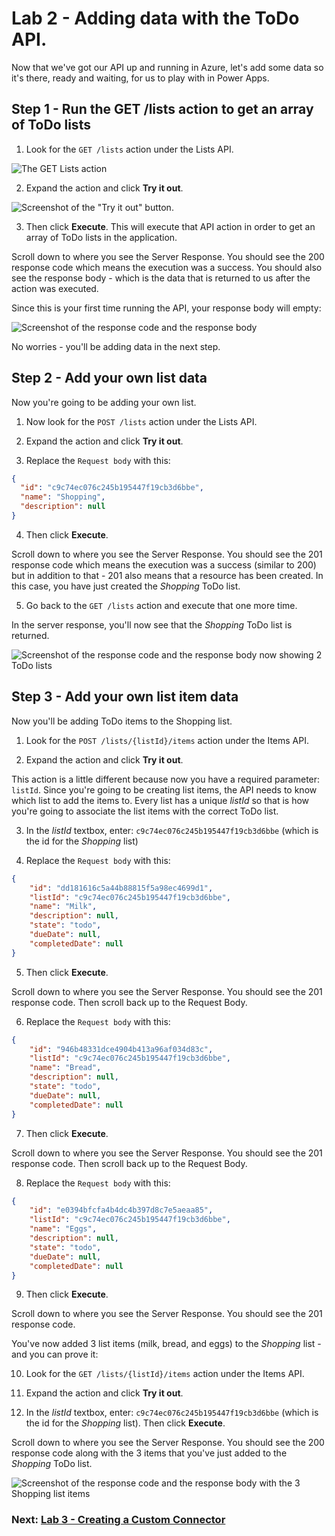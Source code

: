 # Lab 2 - Adding data with the ToDo API.

Now that we've got our API up and running in Azure, let's add some data so it's there, ready and waiting, for us to play with in Power Apps.

## Step 1 - Run the GET /lists action to get an array of ToDo lists

1. Look for the ```GET /lists``` action under the Lists API.

![The GET Lists action](/Workshops/JavaAndPowerApps/Lab2/assets/get-lists-action.png)

2. Expand the action and click **Try it out**.

![Screenshot of the "Try it out" button.](/Workshops/JavaAndPowerApps/Lab2/assets/get-lists-try-it-out.png)

3. Then click **Execute**. This will execute that API action in order to get an array of ToDo lists in the application. 

Scroll down to where you see the Server Response. You should see the 200 response code which means the execution was a success. You should also see the response body - which is the data that is returned to us after the action was executed. 

Since this is your first time running the API, your response body will empty:

![Screenshot of the response code and the response body](/Workshops/JavaAndPowerApps/Lab2/assets/response-code-and-body.png)

No worries - you'll be adding data in the next step.
## Step 2 - Add your own list data

Now you're going to be adding your own list.

1. Now look for the ```POST /lists``` action under the Lists API.

2. Expand the action and click **Try it out**.

3. Replace the ```Request body``` with this:

```json
{
  "id": "c9c74ec076c245b195447f19cb3d6bbe",
  "name": "Shopping",
  "description": null
}
```

4. Then click **Execute**. 

Scroll down to where you see the Server Response. You should see the 201 response code which means the execution was a success (similar to 200) but in addition to that - 201 also means that a resource has been created. In this case, you have just created the *Shopping* ToDo list. 

5. Go back to the ```GET /lists``` action and execute that one more time.

In the server response, you'll now see that the *Shopping* ToDo list is returned.

![Screenshot of the response code and the response body now showing 2 ToDo lists](/Workshops/JavaAndPowerApps/Lab2/assets/response-with-new-list.png)

## Step 3 - Add your own list item data

Now you'll be adding ToDo items to the Shopping list.

1. Look for the ```POST /lists/{listId}/items``` action under the Items API.

2. Expand the action and click **Try it out**.

This action is a little different because now you have a required parameter: ```listId```. Since you're going to be creating list items, the API needs to know which list to add the items to. Every list has a unique *listId* so that is how you're going to associate the list items with the correct ToDo list.

3. In the *listId* textbox, enter: ```c9c74ec076c245b195447f19cb3d6bbe``` (which is the id for the *Shopping* list)

4. Replace the ```Request body``` with this:

```json
{
    "id": "dd181616c5a44b88815f5a98ec4699d1",
    "listId": "c9c74ec076c245b195447f19cb3d6bbe",
    "name": "Milk",
    "description": null,
    "state": "todo",
    "dueDate": null,
    "completedDate": null
}
```

5. Then click **Execute**. 

Scroll down to where you see the Server Response. You should see the 201 response code. Then scroll back up to the Request Body.

6. Replace the ```Request body``` with this:

```json
{
    "id": "946b48331dce4904b413a96af034d83c",
    "listId": "c9c74ec076c245b195447f19cb3d6bbe",
    "name": "Bread",
    "description": null,
    "state": "todo",
    "dueDate": null,
    "completedDate": null
}
```

7. Then click **Execute**. 

Scroll down to where you see the Server Response. You should see the 201 response code. Then scroll back up to the Request Body.

8. Replace the ```Request body``` with this:

```json
{
    "id": "e0394bfcfa4b4dc4b397d8c7e5aeaa85",
    "listId": "c9c74ec076c245b195447f19cb3d6bbe",
    "name": "Eggs",
    "description": null,
    "state": "todo",
    "dueDate": null,
    "completedDate": null
}
```
9. Then click **Execute**. 

Scroll down to where you see the Server Response. You should see the 201 response code. 

You've now added 3 list items (milk, bread, and eggs) to the *Shopping* list - and you can prove it: 

10. Look for the ```GET /lists/{listId}/items``` action under the Items API.

11. Expand the action and click **Try it out**.

12. In the *listId* textbox, enter: ```c9c74ec076c245b195447f19cb3d6bbe``` (which is the id for the *Shopping* list). Then click **Execute**. 

Scroll down to where you see the Server Response. You should see the 200 response code along with the 3 items that you've just added to the *Shopping* ToDo list. 

![Screenshot of the response code and the response body with the 3 Shopping list items](/Workshops/JavaAndPowerApps/Lab2/assets/shopping-list-items.png)

### Next: [Lab 3 - Creating a Custom Connector](/Workshops/JavaAndPowerApps/Lab3/)